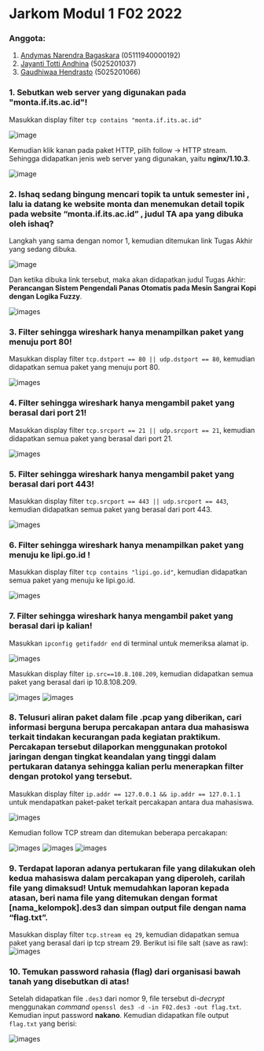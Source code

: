 # Jarkom Modul 1 F02 2022

### Anggota:

1. [Andymas Narendra Bagaskara](https://github.com/zaibir123) (05111940000192)
2. [Jayanti Totti Andhina](https://github.com/JayantiTA) (5025201037)
3. [Gaudhiwaa Hendrasto](https://github.com/gaudhiwaa) (5025201066)

### 1. Sebutkan web server yang digunakan pada "monta.if.its.ac.id"!

Masukkan display filter `tcp contains "monta.if.its.ac.id"`

![image](images/nomor_1_1.jpg)

Kemudian klik kanan pada paket HTTP, pilih follow -> HTTP stream. Sehingga didapatkan jenis web server yang digunakan, yaitu **nginx/1.10.3**.

![image](images/nomor_1_2.jpg)

### 2. Ishaq sedang bingung mencari topik ta untuk semester ini , lalu ia datang ke website monta dan menemukan detail topik pada website “monta.if.its.ac.id” , judul TA apa yang dibuka oleh ishaq?

Langkah yang sama dengan nomor 1, kemudian ditemukan link Tugas Akhir yang sedang dibuka.

![image](images/nomor_2_1.jpg)

Dan ketika dibuka link tersebut, maka akan didapatkan judul Tugas Akhir: **Perancangan Sistem Pengendali Panas Otomatis pada Mesin Sangrai Kopi dengan Logika Fuzzy**.

![images](images/nomor_2_2.jpg)

### 3. Filter sehingga wireshark hanya menampilkan paket yang menuju port 80!

Masukkan display filter `tcp.dstport == 80 || udp.dstport == 80`, kemudian didapatkan semua paket yang menuju port 80.

![images](images/nomor_3.jpg)

### 4. Filter sehingga wireshark hanya mengambil paket yang berasal dari port 21!

Masukkan display filter `tcp.srcport == 21 || udp.srcport == 21`, kemudian didapatkan semua paket yang berasal dari port 21.

![images](images/nomor_4.jpg)

### 5. Filter sehingga wireshark hanya mengambil paket yang berasal dari port 443!

Masukkan display filter `tcp.srcport == 443 || udp.srcport == 443`, kemudian didapatkan semua paket yang berasal dari port 443.

![images](images/nomor_5.png)

### 6. Filter sehingga wireshark hanya menampilkan paket yang menuju ke lipi.go.id !

Masukkan display filter `tcp contains "lipi.go.id"`, kemudian didapatkan semua paket yang menuju ke lipi.go.id.

![images](images/nomor_6.JPG)

### 7. Filter sehingga wireshark hanya mengambil paket yang berasal dari ip kalian!

Masukkan `ipconfig getifaddr end` di terminal untuk memeriksa alamat ip.

![images](images/nomor_7_1.png)

Masukkan display filter `ip.src==10.8.108.209`, kemudian didapatkan semua paket yang berasal dari ip 10.8.108.209.

![images](images/nomor_7_2.png)
![images](images/nomor_7_3.png)

### 8. Telusuri aliran paket dalam file .pcap yang diberikan, cari informasi berguna berupa percakapan antara dua mahasiswa terkait tindakan kecurangan pada kegiatan praktikum. Percakapan tersebut dilaporkan menggunakan protokol jaringan dengan tingkat keandalan yang tinggi dalam pertukaran datanya sehingga kalian perlu menerapkan filter dengan protokol yang tersebut.

Masukkan display filter `ip.addr == 127.0.0.1 && ip.addr == 127.0.1.1` untuk mendapatkan paket-paket terkait percakapan antara dua mahasiswa.

![images](images/nomor_8_1.png)

Kemudian follow TCP stream dan ditemukan beberapa percakapan:

![images](images/nomor_8_2.png)
![images](images/nomor_8_3.png)
![images](images/nomor_8_4.png)

### 9. Terdapat laporan adanya pertukaran file yang dilakukan oleh kedua mahasiswa dalam percakapan yang diperoleh, carilah file yang dimaksud! Untuk memudahkan laporan kepada atasan, beri nama file yang ditemukan dengan format [nama_kelompok].des3 dan simpan output file dengan nama “flag.txt”.

Masukkan display filter `tcp.stream eq 29`, kemudian didapatkan semua paket yang berasal dari ip tcp stream 29. Berikut isi file salt (save as raw):
![images](images/nomor_9.jpg)

### 10. Temukan password rahasia (flag) dari organisasi bawah tanah yang disebutkan di atas!

Setelah didapatkan file `.des3` dari nomor 9, file tersebut di-_decrypt_ menggunakan _command_ `openssl des3 -d -in F02.des3 -out flag.txt`. Kemudian input password **nakano**. Kemudian didapatkan file output `flag.txt` yang berisi:

![images](images/nomor_10.jpg)
